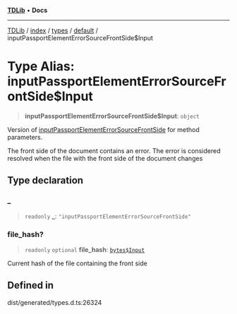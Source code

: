 [**TDLib**](../../../../../../README.md) • **Docs**

***

[TDLib](../../../../../../modules.md) / [index](../../../../../README.md) / [types](../../../README.md) / [default](../README.md) / inputPassportElementErrorSourceFrontSide$Input

# Type Alias: inputPassportElementErrorSourceFrontSide$Input

> **inputPassportElementErrorSourceFrontSide$Input**: `object`

Version of [inputPassportElementErrorSourceFrontSide](inputPassportElementErrorSourceFrontSide.md) for method parameters.

The front side of the document contains an error. The error is considered resolved when the file with the front side of the document changes

## Type declaration

### \_

> `readonly` **\_**: `"inputPassportElementErrorSourceFrontSide"`

### file\_hash?

> `readonly` `optional` **file\_hash**: [`bytes$Input`](bytes$Input.md)

Current hash of the file containing the front side

## Defined in

dist/generated/types.d.ts:26324
